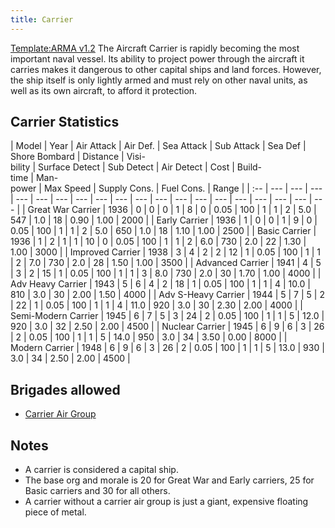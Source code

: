 ```yaml
---
title: Carrier
---
```

 [Template:ARMA v1.2](/wiki/index.php?title=Template:ARMA_v1.2&action=edit&redlink=1 "Template:ARMA v1.2 (page does not exist)") The Aircraft Carrier is rapidly becoming the most important naval vessel. Its ability to project power through the aircraft it carries makes it dangerous to other capital ships and land forces. However, the ship itself is only lightly armed and must rely on other naval units, as well as its own aircraft, to afford it protection.

Carrier Statistics
------------------

| Model | Year | Air Attack | Air Def. | Sea Attack | Sub Attack | Sea Def | Shore Bombard | Distance | Visi-  
bility | Surface Detect | Sub Detect | Air Detect | Cost | Build-  
time | Man-  
power | Max Speed | Supply Cons. | Fuel Cons. | Range |
| :-- | --- | --- | --- | --- | --- | --- | --- | --- | --- | --- | --- | --- | --- | --- | --- | --- | --- | --- | --- |
| Great War Carrier | 1936 | 0 | 0 | 0 | 1 | 8 | 0 | 0.05 | 100 | 1 | 1 | 2 | 5.0 | 547 | 1.0 | 18 | 0.90 | 1.00 | 2000 |
| Early Carrier | 1936 | 1 | 0 | 0 | 1 | 9 | 0 | 0.05 | 100 | 1 | 1 | 2 | 5.0 | 650 | 1.0 | 18 | 1.10 | 1.00 | 2500 |
| Basic Carrier | 1936 | 1 | 2 | 1 | 1 | 10 | 0 | 0.05 | 100 | 1 | 1 | 2 | 6.0 | 730 | 2.0 | 22 | 1.30 | 1.00 | 3000 |
| Improved Carrier | 1938 | 3 | 4 | 2 | 2 | 12 | 1 | 0.05 | 100 | 1 | 1 | 2 | 7.0 | 730 | 2.0 | 28 | 1.50 | 1.00 | 3500 |
| Advanced Carrier | 1941 | 4 | 5 | 3 | 2 | 15 | 1 | 0.05 | 100 | 1 | 1 | 3 | 8.0 | 730 | 2.0 | 30 | 1.70 | 1.00 | 4000 |
| Adv Heavy Carrier | 1943 | 5 | 6 | 4 | 2 | 18 | 1 | 0.05 | 100 | 1 | 1 | 4 | 10.0 | 810 | 3.0 | 30 | 2.00 | 1.50 | 4000 |
| Adv S-Heavy Carrier | 1944 | 5 | 7 | 5 | 2 | 22 | 1 | 0.05 | 100 | 1 | 1 | 4 | 11.0 | 920 | 3.0 | 30 | 2.30 | 2.00 | 4000 |
| Semi-Modern Carrier | 1945 | 6 | 7 | 5 | 3 | 24 | 2 | 0.05 | 100 | 1 | 1 | 5 | 12.0 | 920 | 3.0 | 32 | 2.50 | 2.00 | 4500 |
| Nuclear Carrier | 1945 | 6 | 9 | 6 | 3 | 26 | 2 | 0.05 | 100 | 1 | 1 | 5 | 14.0 | 950 | 3.0 | 34 | 3.50 | 0.00 | 8000 |
| Modern Carrier | 1948 | 6 | 9 | 6 | 3 | 26 | 2 | 0.05 | 100 | 1 | 1 | 5 | 13.0 | 930 | 3.0 | 34 | 2.50 | 2.00 | 4500 |

Brigades allowed
----------------

*   [Carrier Air Group](/wiki/Carrier_Air_Group "Carrier Air Group")

Notes
-----

*   A carrier is considered a capital ship.
*   The base org and morale is 20 for Great War and Early carriers, 25 for Basic carriers and 30 for all others.
*   A carrier without a carrier air group is just a giant, expensive floating piece of metal.